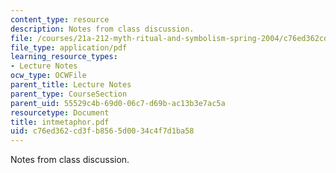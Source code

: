 ```yaml
---
content_type: resource
description: Notes from class discussion.
file: /courses/21a-212-myth-ritual-and-symbolism-spring-2004/c76ed362cd3fb8565d0034c4f7d1ba58_intmetaphor.pdf
file_type: application/pdf
learning_resource_types:
- Lecture Notes
ocw_type: OCWFile
parent_title: Lecture Notes
parent_type: CourseSection
parent_uid: 55529c4b-69d0-06c7-d69b-ac13b3e7ac5a
resourcetype: Document
title: intmetaphor.pdf
uid: c76ed362-cd3f-b856-5d00-34c4f7d1ba58
---
```

Notes from class discussion.

